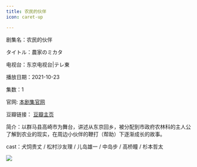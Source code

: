 ```yaml
---
title: 农民的伙伴
icon: caret-up

---
```


剧集名：农民的伙伴

タイトル：農家のミカタ

电视台：东京电视台|テレ東

播放日期：2021-10-23

集数：1

官网: [本剧集官网](https://www.tv-tokyo.co.jp/noukanomikata/)

豆瓣链接： [豆瓣主页](https://movie.douban.com/subject/35623753/)


简介：以群马县高崎市为舞台，讲述从东京回乡，被分配到市政府农林科的主人公了解到农业的现实，在周边小伙伴的鞭打（帮助）下逐渐成长的故事。

cast：犬饲贵丈 / 松村沙友理 / 儿岛雄一 / 中岛步 / 高桥瞳 / 杉本哲太

![](https://listpic.tsgsanjiao.com/sp/2021/2021nmdhb.jpg)